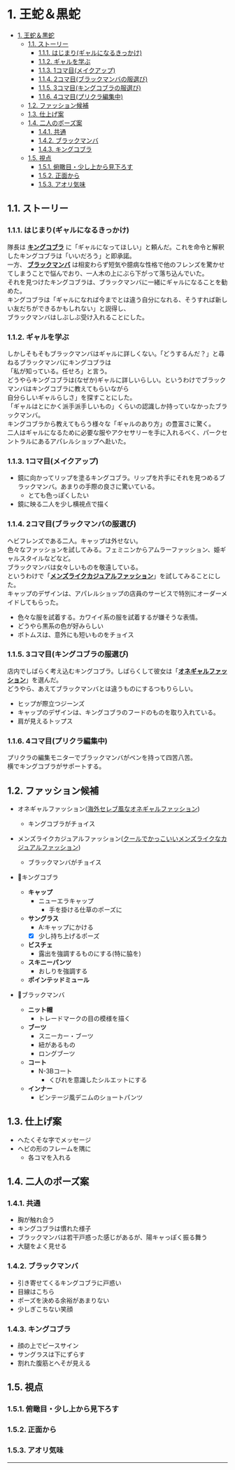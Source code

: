 # 1. 王蛇＆黒蛇

- [1. 王蛇＆黒蛇](#1-王蛇黒蛇)
  - [1.1. ストーリー](#11-ストーリー)
    - [1.1.1. はじまり(ギャルになるきっかけ)](#111-はじまりギャルになるきっかけ)
    - [1.1.2. ギャルを学ぶ](#112-ギャルを学ぶ)
    - [1.1.3. 1コマ目(メイクアップ)](#113-1コマ目メイクアップ)
    - [1.1.4. 2コマ目(ブラックマンバの服選び)](#114-2コマ目ブラックマンバの服選び)
    - [1.1.5. 3コマ目(キングコブラの服選び)](#115-3コマ目キングコブラの服選び)
    - [1.1.6. 4コマ目(プリクラ編集中)](#116-4コマ目プリクラ編集中)
  - [1.2. ファッション候補](#12-ファッション候補)
  - [1.3. 仕上げ案](#13-仕上げ案)
  - [1.4. 二人のポーズ案](#14-二人のポーズ案)
    - [1.4.1. 共通](#141-共通)
    - [1.4.2. ブラックマンバ](#142-ブラックマンバ)
    - [1.4.3. キングコブラ](#143-キングコブラ)
  - [1.5. 視点](#15-視点)
    - [1.5.1. 俯瞰目・少し上から見下ろす](#151-俯瞰目少し上から見下ろす)
    - [1.5.2. 正面から](#152-正面から)
    - [1.5.3. アオリ気味](#153-アオリ気味)

## 1.1. ストーリー

### 1.1.1. はじまり(ギャルになるきっかけ)

隊長は **[キングコブラ][KB]** に「ギャルになってほしい」と頼んだ。これを命令と解釈したキングコブラは「いいだろう」と即承諾。  
一方、 **[ブラックマンバ][BM]** は相変わらず短気や臆病な性格で他のフレンズを驚かせてしまうことで悩んでおり、一人木の上にぶら下がって落ち込んでいた。  
それを見つけたキングコブラは、ブラックマンバに一緒にギャルになることを勧めた。  
キングコブラは「ギャルになれば今までとは違う自分になれる、そうすれば新しい友だちができるかもしれない」と説得し、  
ブラックマンバはしぶしぶ受け入れることにした。

### 1.1.2. ギャルを学ぶ

しかしそもそもブラックマンバはギャルに詳しくない。「どうするんだ？」と尋ねるブラックマンバにキングコブラは  
「私が知っている。任せろ」と言う。  
どうやらキングコブラは(なぜか)ギャルに詳しいらしい。というわけでブラックマンバはキングコブラに教えてもらいながら  
 自分らしいギャルらしさ」を探すことにした。  
「ギャルはとにかく派手派手しいもの」くらいの認識しか持っていなかったブラックマンバ。  
キングコブラから教えてもらう様々な「ギャルのあり方」の豊富さに驚く。  
二人はギャルになるために必要な服やアクセサリーを手に入れるべく、パークセントラルにあるアパレルショップへ赴いた。

### 1.1.3. 1コマ目(メイクアップ)

- 鏡に向かってリップを塗るキングコブラ。リップを片手にそれを見つめるブラックマンバ。あまりの手際の良さに驚いている。
  - とても色っぽくしたい
- 鏡に映る二人を少し横視点で描く

### 1.1.4. 2コマ目(ブラックマンバの服選び)

ヘビフレンズである二人。キャップは外せない。  
色々なファッションを試してみる。フェミニンからアムラーファッション、姫ギャルスタイルなどなど。  
ブラックマンバは女々しいものを敬遠している。  
というわけで「**[メンズライクカジュアルファッション][B]**」を試してみることにした。  
キャップのデザインは、アパレルショップの店員のサービスで特別にオーダーメイドしてもらった。

- 色々な服を試着する。カワイイ系の服を試着するが嫌そうな表情。
- どうやら黒系の色が好みらしい
- ボトムスは、意外にも短いものをチョイス

### 1.1.5. 3コマ目(キングコブラの服選び)

店内でしばらく考え込むキングコブラ。しばらくして彼女は「**[オネギャルファッション][A]**」を選んだ。  
どうやら、あえてブラックマンバとは違うものにするつもりらしい。  

- ヒップが際立つジーンズ
- キャップのデザインは、キングコブラのフードのものを取り入れている。
- 肩が見えるトップス

### 1.1.6. 4コマ目(プリクラ編集中)

プリクラの編集モニターでブラックマンバがペンを持って四苦八苦。  
横でキングコブラがサポートする。  

## 1.2. ファッション候補

- オネギャルファッション([海外セレブ風なオネギャルファッション][A])
  - キングコブラがチョイス
- メンズライクカジュアルファッション([クールでかっこいいメンズライクなカジュアルファッション][B])
  - ブラックマンバがチョイス

- 🐍キングコブラ
  - **キャップ**
    - ニューエラキャップ
      - 手を掛ける仕草のポーズに
  - **サングラス**
    - A:キャップにかける
    - [x] 少し持ち上げるポーズ
  - **ビスチェ**
    - 露出を強調するものにする(特に脇を)
  - **スキニーパンツ**
    - おしりを強調する
  - **ポインテッドミュール**
- 🐍ブラックマンバ
  - **ニット帽**
    - トレードマークの目の模様を描く
  - **ブーツ**
    - スニーカー・ブーツ
    - 紐があるもの
    - ロングブーツ
  - **コート**
    - N-3Bコート
      - くびれを意識したシルエットにする
  - **インナー**
    - ビンテージ風デニムのショートパンツ

## 1.3. 仕上げ案

- へたくそな字でメッセージ
- ヘビの形のフレームを隅に
  - 各コマを入れる

## 1.4. 二人のポーズ案

### 1.4.1. 共通

- 胸が触れ合う
- キングコブラは慣れた様子
- ブラックマンバは若干戸惑った感じがあるが、陽キャっぽく振る舞う
- 大腿をよく見せる

### 1.4.2. ブラックマンバ

- 引き寄せてくるキングコブラに戸惑い
- 目線はこちら
- ポーズを決める余裕があまりない
- 少しぎこちない笑顔

### 1.4.3. キングコブラ

- 顔の上でピースサイン
- サングラスは下にずらす
- 割れた腹筋とへそが見える

## 1.5. 視点

### 1.5.1. 俯瞰目・少し上から見下ろす

### 1.5.2. 正面から

### 1.5.3. アオリ気味

---

[A]: https://galture.com/fashion/celebrity.html
[B]: https://galture.com/fashion/mens-like.html
[KB]: https://japari-library.com/wiki/King_Cobra
[BM]: https://japari-library.com/wiki/Black_Mamba
